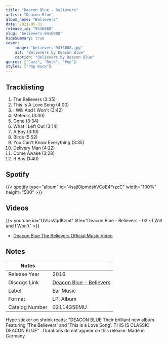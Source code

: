 ```yaml
---
title: "Deacon Blue - Believers"
artist: "Deacon Blue"
album_name: "Believers"
date: 2021-05-31
release_id: "9416088"
slug: "believers-9416088"
hideSummary: true
cover:
    image: "believers-9416088.jpg"
    alt: "Believers by Deacon Blue"
    caption: "Believers by Deacon Blue"
genres: ["Jazz", "Rock", "Pop"]
styles: ["Pop Rock"]
---
```

## Tracklisting
1. The Believers (3:35)
2. This Is A Love Song (4:00)
3. I Will And I Won't (3:42)
4. Meteors (3:00)
5. Gone (3:34)
6. What I Left Out (3:14)
7. A Boy (3:10)
8. Birds (5:52)
9. You Can't Know Everything (3:35)
10. Delivery Man (4:22)
11. Come Awake (3:28)
12. B Boy (1:40)
## Spotify
{{< spotify type="album" id="4sajI0lpmdshVCoE4FrzcC" width="100%" height="500" >}}

## Videos
{{< youtube id="UVUsVqdKzmI" title="Deacon Blue  - Believers - 03 - I Will and I Won't" >}}
- [Deacon Blue The Believers Official Music Video](https://www.youtube.com/watch?v=d9JmILWh5i8)

## Notes
| Notes          |             |
| ---------------| ----------- |
| Release Year   | 2016 |
| Discogs Link   | [Deacon Blue - Believers](https://www.discogs.com/release/9416088-Deacon-Blue-Believers) |
| Label          | Ear Music |
| Format         | LP, Album |
| Catalog Number | 0211435EMU |

Hype sticker on shrink reads:  "DEACON BLUE  Their brilliant new album.  Featuring 'The Believers' and 'This is a Love Song'.  THIS IS CLASSIC DEACON BLUE" .  Durations do not appear on this release.  Made in Germany.
